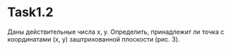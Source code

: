 # Task1.2
Даны действительные числа x, y. Определить, принадлежит ли точка с координатами (x, y) заштрихованной плоскости (рис. 3). 
